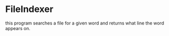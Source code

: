 # FileIndexer
this program searches a file for a given word and returns what line the word appears on.
